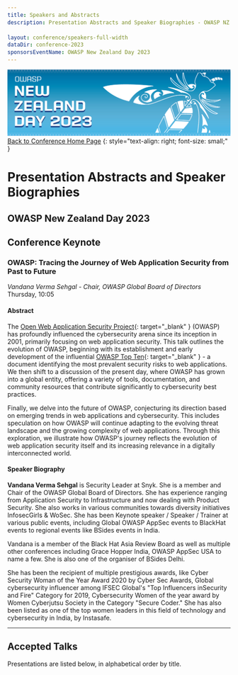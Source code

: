 ```yaml
---
title: Speakers and Abstracts
description: Presentation Abstracts and Speaker Biographies - OWASP NZ Day 2023

layout: conference/speakers-full-width
dataDir: conference-2023
sponsorsEventName: OWASP New Zealand Day 2023
---
```


[![Web Banner](/assets/images/2023_Banner_Graphic.jpg)](/conference/)   
[Back to Conference Home Page](index.md)
{: style="text-align: right; font-size: small;" }

# Presentation Abstracts and Speaker Biographies

## OWASP New Zealand Day 2023

## Conference Keynote

### OWASP: Tracing the Journey of Web Application Security from Past to Future

*Vandana Verma Sehgal - Chair, OWASP Global Board of Directors*   
Thursday, 10:05   

#### Abstract

The [Open Web Application Security Project](https://owasp.org){: target="_blank" } (OWASP) has profoundly influenced the cybersecurity arena since its inception in 2001, primarily focusing on web application security. This talk outlines the evolution of OWASP, beginning with its establishment and early development of the influential [OWASP Top Ten](https://owasp.org/Top10/){: target="_blank" } - a document identifying the most prevalent security risks to web applications. We then shift to a discussion of the present day, where OWASP has grown into a global entity, offering a variety of tools, documentation, and community resources that contribute significantly to cybersecurity best practices. 

Finally, we delve into the future of OWASP, conjecturing its direction based on emerging trends in web applications and cybersecurity. This includes speculation on how OWASP will continue adapting to the evolving threat landscape and the growing complexity of web applications. Through this exploration, we illustrate how OWASP's journey reflects the evolution of web application security itself and its increasing relevance in a digitally interconnected world.

#### Speaker Biography

**Vandana Verma Sehgal** is Security Leader at Snyk. She is a member and Chair of the OWASP Global Board of Directors. She has experience ranging from Application Security to Infrastructure and now dealing with Product Security. She also works in various communities towards diversity initiatives InfosecGirls &  WoSec. She has been Keynote speaker / Speaker / Trainer at various public events, including Global OWASP AppSec events to BlackHat events to regional events like BSides events in India.

Vandana is a member of the Black Hat Asia Review Board as well as multiple other conferences including Grace Hopper India, OWASP AppSec USA to name a few. She is also one of the organiser of BSides Delhi.

She has been the recipient of multiple prestigious awards, like Cyber Security Woman of the Year Award 2020 by Cyber Sec Awards, Global cybersecurity influencer among IFSEC Global's "Top Influencers inSecurity and Fire" Category for 2019, Cybersecurity Women of the year award by Women Cyberjutsu Society in the Category "Secure Coder." She has also been listed as one of the top women leaders in this field of technology and cybersecurity in India, by Instasafe.

<hr />

## Accepted Talks

Presentations are listed below, in alphabetical order by title.
